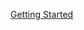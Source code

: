 <a href="http://facebook.github.io/react/docs/getting-started.html" target="_blank">Getting Started</a>
